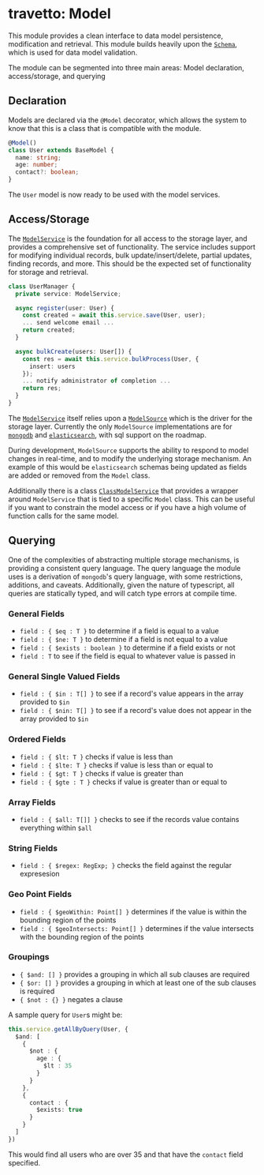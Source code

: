 travetto: Model
===

This module provides a clean interface to data model persistence, modification and retrieval.  This module builds heavily upon the [`Schema`](https://github.com/travetto/schema), which is used for data model validation.

The module can be segmented into three main areas: Model declaration, access/storage, and querying

## Declaration
Models are declared via the `@Model` decorator, which allows the system to know that this is a class that is compatible with the
module.

```typescript
@Model()
class User extends BaseModel {
  name: string;
  age: number;
  contact?: boolean;
}
```

The `User` model is now ready to be used with the model services.

## Access/Storage
The [`ModelService`](./src/service/model.ts) is the foundation for all access to the storage layer, and provides a comprehensive set of functionality.  The service includes support for modifying individual records, bulk update/insert/delete, partial updates, finding records, and more.  This should be the expected set of functionality for storage and retrieval.

```typescript
class UserManager {
  private service: ModelService;

  async register(user: User) {
    const created = await this.service.save(User, user);
    ... send welcome email ...
    return created;
  }

  async bulkCreate(users: User[]) {
    const res = await this.service.bulkProcess(User, {
      insert: users
    });
    ... notify administrator of completion ...
    return res; 
  }
}

```

The [`ModelService`](./src/service/model.ts) itself relies upon a [`ModelSource`](./src/service/source.ts) which is the driver for the storage layer. Currently the only `ModelSource` implementations are for [`mongodb`](https://mongodb.com) and [`elasticsearch`](https://elastic.co), with sql support on the roadmap.

During development, `ModelSource` supports the ability to respond to model changes in real-time, and to modify the underlying storage mechanism.  An example of this would be `elasticsearch` schemas being updated as fields are added or removed from the `Model` class.

Additionally there is a class [`ClassModelService`](./src/service/class-model.ts) that provides a wrapper around `ModelService` that is tied to a specific `Model` class.  This can be useful if you want to constrain the model access or if you have a high volume of function calls for the same model.

## Querying
One of the complexities of abstracting multiple storage mechanisms, is providing a consistent query language.  The query language the module uses is a derivation of `mongodb`'s query language, with some restrictions, additions, and caveats. Additionally, given the nature of typescript, all queries are statically typed, and will catch type errors at compile time.

### General Fields
* ```field : { $eq : T }``` to determine if a field is equal to a value
* ```field : { $ne: T }``` to determine if a field is not equal to a value
* ```field : { $exists : boolean }``` to determine if a field exists or not
* ```field : T``` to see if the field is equal to whatever value is passed in

### General Single Valued Fields
* ```field : { $in : T[] }``` to see if a record's value appears in the array provided to `$in`
* ```field : { $nin: T[] }``` to see if a record's value does not appear in the array provided to `$in`

### Ordered Fields
* ```field : { $lt: T }``` checks if value is less than
* ```field : { $lte: T }``` checks if value is less than or equal to
* ```field : { $gt: T }``` checks if value is greater than
* ```field : { $gte : T }``` checks if value is greater than or equal to

### Array Fields
* ```field : { $all: T[]] }``` checks to see if the records value contains everything within `$all`

### String Fields
* ```field : { $regex: RegExp; }``` checks the field against the regular expresesion

### Geo Point Fields
* ```field : { $geoWithin: Point[] }``` determines if the value is within the bounding region of the points
* ```field : { $geoIntersects: Point[] }``` determines if the value intersects with the bounding region of the points

### Groupings
* ```{ $and: [] }``` provides a grouping in which all sub clauses are required
* ```{ $or: [] }``` provides a grouping in which at least one of the sub clauses is required
* ```{ $not : {} }``` negates a clause

A sample query for `User`s might be:
```typescript
this.service.getAllByQuery(User, {
  $and: [
    { 
      $not : {
        age : {
          $lt : 35
        }
      }
    },
    {
      contact : {
        $exists: true
      }
    }
  ]
})
```

This would find all users who are over 35 and that have the `contact` field specified. 